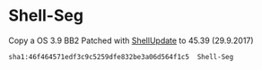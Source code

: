 Shell-Seg
=========

Copy a OS 3.9 BB2 Patched with [ShellUpdate][1] to 45.39 (29.9.2017)

```
sha1:46f464571edf3c9c5259dfe832be3a06d564f1c5  Shell-Seg
```

[1]: http://aminet.net/package/util/boot/ShellUpdate
